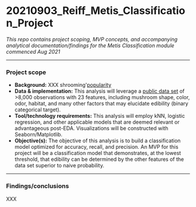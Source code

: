 # 20210903_Reiff_Metis_Classification_Project
_This repo contains project scoping, MVP concepts, and accompanying analytical documentation/findings for the Metis Classification module commenced Aug 2021_

---
### **Project scope**
* **Background:** XXX shrooming'[popularity](https://github.com/reiffs/20210903_Reiff_Metis_Classification_Project/blob/main/graphics/Screen%20Shot%202021-08-25%20at%203.11.29%20PM.png) 
* **Data & implementation:** This analysis will leverage a [public data set](https://www.kaggle.com/uciml/mushroom-classification) of >8,000 observations with 23 features, including mushroom shape, color, odor, habitat, and many other factors that may elucidate edibility (binary categorical target).   
* **Tool/technology requirements:** This analysis will employ kNN, logistic regression, and other applicable models that are deemed relevant or advantageous post-EDA. Visualizations will be constructed with Seaborn/Matplotlib.      
* **Objective(s):** The objective of this analysis is to build a classification model optimized for accuracy, recall, and precision. An MVP for this project will be a classification model that demonstrates, at the lowest threshold, that edibility can be determined by the other features of the data set superior to naive probability.      

---
### **Findings/conclusions**
XXX
